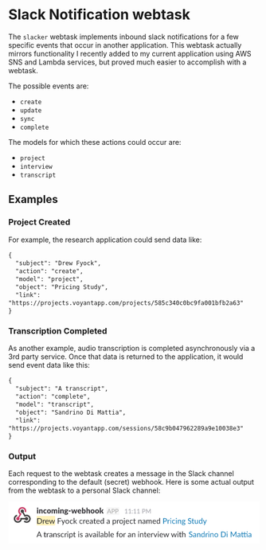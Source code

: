 # Slack Notification webtask

The `slacker` webtask implements inbound slack notifications for a few specific events that occur in another application. This webtask actually mirrors functionality I recently added to my current application using AWS SNS and Lambda services, but proved much easier to accomplish with a webtask.

The possible events are:
- `create`
- `update`
- `sync`
- `complete`

The models for which these actions could occur are:
- `project`
- `interview`
- `transcript`

## Examples

### Project Created
For example, the research application could send data like:
```
{
  "subject": "Drew Fyock",
  "action": "create",
  "model": "project",
  "object": "Pricing Study",
  "link": "https://projects.voyantapp.com/projects/585c340c0bc9fa001bfb2a63"
}
```

### Transcription Completed
As another example, audio transcription is completed asynchronously via a 3rd party service. Once that data is returned to the application, it would send event data like this:
```
{
  "subject": "A transcript",
  "action": "complete",
  "model": "transcript",
  "object": "Sandrino Di Mattia",
  "link": "https://projects.voyantapp.com/sessions/58c9b047962289a9e10038e3"
}
```

### Output
Each request to the webtask creates a message in the Slack channel corresponding to the default (secret) webhook. Here is some actual output from the webtask to a personal Slack channel:

![Sample output](output.png)
